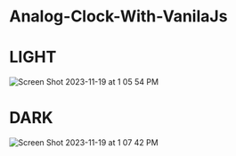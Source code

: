 # Analog-Clock-With-VanilaJs
# LIGHT
![Screen Shot 2023-11-19 at 1 05 54 PM](https://github.com/abiribahullas7766/Analog-Clock-With-VanilaJs/assets/54986400/a72da9d1-872f-4675-9ec9-b6f43b829a50)

# DARK

![Screen Shot 2023-11-19 at 1 07 42 PM](https://github.com/abiribahullas7766/Analog-Clock-With-VanilaJs/assets/54986400/ccbe10b9-32eb-4d10-b81a-d1304f3afb9f)
